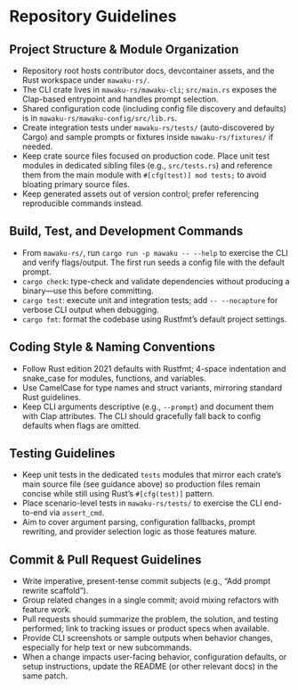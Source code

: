 # Repository Guidelines

## Project Structure & Module Organization
- Repository root hosts contributor docs, devcontainer assets, and the Rust workspace under `mawaku-rs/`.
- The CLI crate lives in `mawaku-rs/mawaku-cli`; `src/main.rs` exposes the Clap-based entrypoint and handles prompt selection.
- Shared configuration code (including config file discovery and defaults) is in `mawaku-rs/mawaku-config/src/lib.rs`.
- Create integration tests under `mawaku-rs/tests/` (auto-discovered by Cargo) and sample prompts or fixtures inside `mawaku-rs/fixtures/` if needed.
- Keep crate source files focused on production code. Place unit test modules in dedicated sibling files (e.g., `src/tests.rs`) and reference them from the main module with `#[cfg(test)] mod tests;` to avoid bloating primary source files.
- Keep generated assets out of version control; prefer referencing reproducible commands instead.

## Build, Test, and Development Commands
- From `mawaku-rs/`, run `cargo run -p mawaku -- --help` to exercise the CLI and verify flags/output. The first run seeds a config file with the default prompt.
- `cargo check`: type-check and validate dependencies without producing a binary—use this before committing.
- `cargo test`: execute unit and integration tests; add `-- --nocapture` for verbose CLI output when debugging.
- `cargo fmt`: format the codebase using Rustfmt’s default project settings.

## Coding Style & Naming Conventions
- Follow Rust edition 2021 defaults with Rustfmt; 4-space indentation and snake_case for modules, functions, and variables.
- Use CamelCase for type names and struct variants, mirroring standard Rust guidelines.
- Keep CLI arguments descriptive (e.g., `--prompt`) and document them with Clap attributes. The CLI should gracefully fall back to config defaults when flags are omitted.

## Testing Guidelines
- Keep unit tests in the dedicated `tests` modules that mirror each crate’s main source file (see guidance above) so production files remain concise while still using Rust’s `#[cfg(test)]` pattern.
- Place scenario-level tests in `mawaku-rs/tests/` to exercise the CLI end-to-end via `assert_cmd`.
- Aim to cover argument parsing, configuration fallbacks, prompt rewriting, and provider selection logic as those features mature.

## Commit & Pull Request Guidelines
- Write imperative, present-tense commit subjects (e.g., “Add prompt rewrite scaffold”).
- Group related changes in a single commit; avoid mixing refactors with feature work.
- Pull requests should summarize the problem, the solution, and testing performed; link to tracking issues or product specs when available.
- Provide CLI screenshots or sample outputs when behavior changes, especially for help text or new subcommands.
- When a change impacts user-facing behavior, configuration defaults, or setup instructions, update the README (or other relevant docs) in the same patch.
